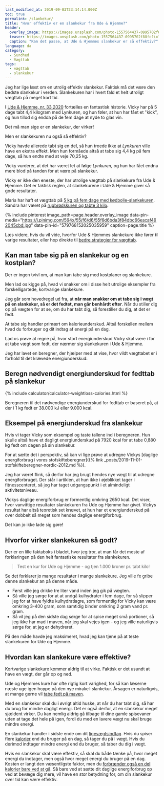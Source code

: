 ```yaml
---
last_modified_at: 2019-09-03T23:14:14.000Z
toc: true
permalink: /slankekur/
title: "Hvor effektiv er en slankekur fra Ude & Hjemme?"
header:
  overlay_image: https://images.unsplash.com/photo-1557564437-0995702f88fc?ixlib=rb-1.2.1&ixid=eyJhcHBfaWQiOjEyMDd9&auto=format&fit=crop&h=630&w=1200&q=10
  teaser: https://images.unsplash.com/photo-1557564437-0995702f88fc?ixlib=rb-1.2.1&ixid=eyJhcHBfaWQiOjEyMDd9&auto=format&fit=crop&h=300&w=400&q=10
  caption: "Kan det passe, at Ude & Hjemmes slankekur er så effektiv?"
language: da
category:
  - Sundhed
  - Vægttab
tags:
  - vægttab
  - slankekur
---
```


Jeg har lige læst om en utrolig effektiv slankekur. Faktisk må det være den bedste slankekur i verden. Slankekuren har i hvert fald et helt utroligt vægttab på meget kort tid.

I [Ude & Hjemme, nr. 33 2020](https://www.udeoghjemme.dk/) fortælles en fantastisk historie. Vicky har på 5 dage tabt 4,4 kilogram med Lynkuren, og hun føler, at hun har fået et "kick", og hun tillod sig endda på de fem dage at nyde to glas vin.

Det må man sige er en slankekur, der virker!

Men er slankekuren nu også så effektiv?

Vicky havde allerede tabt sig en del, så hun troede ikke at _Lynkuren_ ville have en ekstra effekt. Men hun formåede altså at tabe sig 4,4 kg på fem dage, så hun endte med at veje 70,25 kg.

Vicky vurderer, at det har været let at følge _Lynkuren_, og hun har fået endnu mere blod på tanden for at være på slankekur.

Vicky er ikke den eneste, der har utrolige vægttab på slankekure fra Ude & Hjemme. Det er faktisk reglen, at slankekurene i Ude & Hjemme giver så gode resultater.

Maria har haft et vægttab på [5 kg på fem dage med kødbolle-slankekuren](https://www.udeoghjemme.dk/slank-og-sund/slank/hurtigt-vaegttab-maria-tabte-5-kilo-paa-fem-dage). Sandra har været på [rugbrødskuren og tabte 3 kilo](https://www.udeoghjemme.dk/slank-og-sund/slank/slankekure/slankekur-jeg-har-faaet-motivationen-tilbage).

{% include pinterest image_path=page.header.overlay_image data-pin-media="https://i.pinimg.com/564x/55/f6/d6/55f6d6bda3f84dbc66eacaf492045cbd.jpg" data-pin-id="579768152025035959" caption=page.title %}

Læs videre, hvis du vil vide, hvorfor Ude & Hjemmes slankekure ikke fører til varige resultater, eller hop direkte til [bedre strategier for vægttab](/vaegttab/).

## Kan man tabe sig på en slankekur og en kostplan?

Der er ingen tvivl om, at man kan tabe sig med kostplaner og slankekure.

Men lad os kigge på, hvad vi snakker om i disse helt utrolige eksempler fra forskelligartede, kortvarige slankekure.

Jeg går som hovedregel ud fra, at **når man snakker om at tabe sig i vægt på en slankekur, så er det fedtet, man går benhårdt efter**. Når du stiller dig op på vægten for at se, om du har tabt dig, så forestiller du dig, at det er fedt.

At tabe sig handler primært om kalorieunderskud. Altså forskellen mellem hvad du forbruger og dit indtag af energi på en dag.

Lad os prøve at regne på, hvor stort energiunderskud Vicky skal være i for at tabe vægt som fedt, der nærmer sig slankekuren i Ude & Hjemme.

Jeg har lavet en beregner, der hjælper med at vise, hvor vildt vægttabet er i forhold til det krævede energiunderskud.

## Beregn nødvendigt energiunderskud for fedttab på slankekur

{% include calculator/calculator-weightloss-calories.html %}

Beregneren til det nødvendige energiunderskud for fedttab er baseret på, at der i 1 kg fedt er 38.000 kJ eller 9.000 kcal.

## Eksempel på energiunderskud fra slankekur

Hvis vi tager Vicky som eksempel og taste tallene ind i beregneren. Hun skulle altså have et dagligt energiunderskud på 7920 kcal for at tabe 0,880 kg fedt om dagen på sin slankekur.

For at sætte det i perspektiv, så kan vi lige prøve at udregne Vickys [daglige energiforbrug i vores stofskifteberegner]({% link _posts/2019-11-01-stofskifteberegner-nordic-2012.md %}).

Jeg har været flink, så derfor har jeg brugt hendes nye vægt til at udregne energiforbruget. Der står i artiklen, at hun ikke i øjeblikket tager i fitnesscenteret, så jeg har taget udgangspunkt i et almindeligt aktivitetsniveau.

Vickys daglige energiforbrug er formentlig omkring 2650 kcal. Det viser, hvor vanvittige resultater slankekuren fra Ude og Hjemme har givet. Vickys resultat har altså teoretisk set krævet, at hun har et energiunderskud på over dobbelt så meget som hendes daglige energiforbrug.

Det kan jo ikke lade sig gøre!

## Hvorfor virker slankekuren så godt?

Der er en lille faktaboks i bladet, hvor jeg tror, at man får det meste af forklaringen på den helt fantastiske resultater fra slankekuren.

> Test en kur for Ude og Hjemme
> \- og tjen 1.000 kroner pr. tabt kilo!

Se det forklarer jo mange resultater i mange slankekure. Jeg ville fx gribe denne slankekur an på denne måde.

- Først ville jeg drikke tre liter vand inden jeg gik på vægten.
- Så ville jeg sørge for at at undgå kulhydrater i fem dage, for så slipper jeg for at have fyldte kulhydratlagre, som formentlig for Vicky kan være omkring 3-400 gram, som samtidig binder omkring 2 gram vand pr. gram.
- Så vil jeg på den sidste dag sørge for at spise meget små portioner, så jeg ikke har mad i maven, når jeg skal vejes igen - og jeg ville naturligvis sørge for, at jeg er dehydreret.

På den måde havde jeg maksimeret, hvad jeg kan tjene på at teste slankekuren for Ude og Hjemme.

## Hvordan kan slankekure være effektive?

Kortvarige slankekure kommer aldrig til at virke. Faktisk er det usundt at have en vægt, der går op og ned.

Ude og Hjemmes kure har ofte rigtig kort varighed, for så kan læserne næste uge igen hoppe på den nye mirakel-slankekur. Årsagen er naturligvis, at mange gerne vil [tabe fedt på maven](/tab-fedt-paa-maven/).

Med en slankekur skal du i øvrigt altid huske, at når du har tabt dig, så har du brug for mindre dagligt energi. Det er også derfor, at en slankekur meget sjældent virker. Du kan nemlig aldrig gå tilbage til dine gamle spisevaner uden at tage det hele på igen, fordi du med en lavere vægt nu skal bruge mindre energi.

En slankekur handler i sidste ende om dit [ligevægtsindtag](/ligevaegtsindtag-beregner/). Hvis du spiser flere [kalorier](/hvad-er-kalorier/) end du bruger på en dag, så tager du på i vægt. Hvis du derimod indtager mindre energi end du bruger, så taber du dig i vægt.

Hvis en slankekur skal være effektiv, så skal du både tænke på, hvor meget energi du indtager, men også hvor meget energi du bruger på en dag. Kosten er langt den væsentligste faktor, men du [forbrænder også en del kalorier bare ved at gå](/forbraending-ved-gaa-gang/). Så bare ved at sætte dit daglige energiforbrug op ved at bevæge dig mere, vil have en stor betydning for, om din slankekur over tid kan være effektiv.

